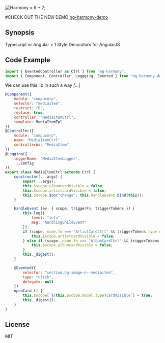 ![Harmony = 6 + 7;](src/logo.png "Harmony - Fire in my eyes")

#CHECK OUT THE NEW DEMO
[ng-harmony-demo](http://www.github.com/ng-harmony/ng-harmony-demo)

## Synopsis

Typescript or Angular > 1 Style Decorators for AngularJS

## Code Example

```javascript
import { EventedController as Ctrl } from "ng-harmony";
import { Component, Controller, Loggging, Evented } from "ng-harmony-decorator";
```

We can use this lib in such a way *[...]*

```javascript
@Component({
    module: "compucorp",
    selector: "mediaitem",
    restrict: "E",
    replace: true,
    controller: "MediaItemCtrl",
    template: MediaItemTpl
})
@Controller({
    module: "compucorp",
    name: "MediaItemCtrl",
    controllerAs: "MediaItem",
})
@Logging({
    loggerName: "MediaItemLogger",
    ...Config
})
export class MediaItemCtrl extends Ctrl {
    constructor(...args) {
        super(...args);
        this.$scope.albumcardVisible = false;
        this.$scope.artistcardVisible = false;
        this.$scope.$on("change", this.handleEvent.bind(this));
    }

    handleEvent (ev, { scope, triggerFn, triggerTokens }) {
        this.log({
            level: "info",
            msg: "handlingChildEvent"
        });
        if (scope._name.fn === "ArtistCardCtrl" && triggerTokens.type === "click") {
            this.$scope.artistcardVisible = false;
        } else if (scope._name.fn === "AlbumCardCtrl" && triggerTokens.type === "click") {
            this.$scope.albumcardVisible = false;
        }
        this._digest();
    }

    @Evented({
        selector: "section.bg-image-n--mediaitem",
        type: "click",
        delegate: null
    })
    openCard () {
        this.$scope[`${this.$scope.model.type}cardVisible`] = true;
        this._digest();
    }
}
```

## License

MIT

